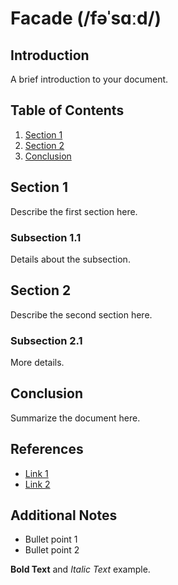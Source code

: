 # Facade (/fəˈsɑːd/)

## Introduction
A brief introduction to your document.

## Table of Contents
1. [Section 1](#section-1)
2. [Section 2](#section-2)
3. [Conclusion](#conclusion)

## Section 1
Describe the first section here.

### Subsection 1.1
Details about the subsection.

## Section 2
Describe the second section here.

### Subsection 2.1
More details.

## Conclusion
Summarize the document here.

## References
- [Link 1](https://example.com)
- [Link 2](https://example.com)

## Additional Notes
- Bullet point 1
- Bullet point 2

**Bold Text** and *Italic Text* example.
